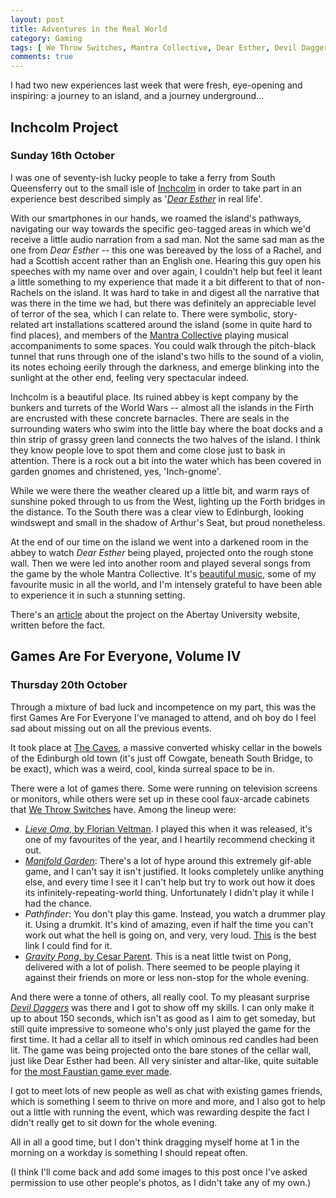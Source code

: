 ```yaml
---
layout: post
title: Adventures in the Real World
category: Gaming
tags: [ We Throw Switches, Mantra Collective, Dear Esther, Devil Daggers, Lieve Oma, Florian Veltman, Inchcolm Project, Games Are For Everyone, Abertay University, Manifold Garden ]
comments: true
---
```


I had two new experiences last week that were fresh, eye-opening and inspiring: a journey to an island, and a journey underground...

## Inchcolm Project

### Sunday 16th October

I was one of seventy-ish lucky people to take a ferry from South Queensferry out to the small isle of [Inchcolm](https://en.wikipedia.org/wiki/Inchcolm) in order to take part in an experience best described simply as '[*Dear Esther*](http://dear-esther.com/) in real life'.

With our smartphones in our hands, we roamed the island's pathways, navigating our way towards the specific geo-tagged areas in which we'd receive a little audio narration from a sad man. Not the same sad man as the one from *Dear Esther* -- this one was bereaved by the loss of a Rachel, and had a Scottish accent rather than an English one. Hearing this guy open his speeches with my name over and over again, I couldn't help but feel it leant a little something to my experience that made it a bit different to that of non-Rachels on the island. It was hard to take in and digest all the narrative that was there in the time we had, but there was definitely an appreciable level of terror of the sea, which I can relate to. There were symbolic, story-related art installations scattered around the island (some in quite hard to find places), and members of the [Mantra Collective](https://twitter.com/mantra_sound) playing musical accompaniments to some spaces. You could walk through the pitch-black tunnel that runs through one of the island's two hills to the sound of a violin, its notes echoing eerily through the darkness, and emerge blinking into the sunlight at the other end, feeling very spectacular indeed.

Inchcolm is a beautiful place. Its ruined abbey is kept company by the bunkers and turrets of the World Wars -- almost all the islands in the Firth are encrusted with these concrete barnacles. There are seals in the surrounding waters who swim into the little bay where the boat docks and a thin strip of grassy green land connects the two halves of the island. I think they know people love to spot them and come close just to bask in attention. There is a rock out a bit into the water which has been covered in garden gnomes and christened, yes, 'Inch-gnome'.

While we were there the weather cleared up a little bit, and warm rays of sunshine poked through to us from the West, lighting up the Forth bridges in the distance. To the South there was a clear view to Edinburgh, looking windswept and small in the shadow of Arthur's Seat, but proud nonetheless.

At the end of our time on the island we went into a darkened room in the abbey to watch *Dear Esther* being played, projected onto the rough stone wall. Then we were led into another room and played several songs from the game by the whole Mantra Collective. It's [beautiful music](https://jessicacurry.bandcamp.com/album/dear-esther), some of my favourite music in all the world, and I'm intensely grateful to have been able to experience it in such a stunning setting.

There's an [article](http://www.abertay.ac.uk/discover/news/news-archive/2016/name,31749,en.html) about the project on the Abertay University website, written before the fact.

## Games Are For Everyone, Volume IV

### Thursday 20th October

Through a mixture of bad luck and incompetence on my part, this was the first Games Are For Everyone I've managed to attend, and oh boy do I feel sad about missing out on all the previous events.

It took place at [The Caves](http://unusualvenuesedinburgh.com/venues/the-caves-venue-edinburgh), a massive converted whisky cellar in the bowels of the Edinburgh old town (it's just off Cowgate, beneath South Bridge, to be exact), which was a weird, cool, kinda surreal space to be in.

There were a lot of games there. Some were running on television screens or monitors, while others were set up in these cool faux-arcade cabinets that [We Throw Switches](http://wethrowswitches.com/) have. Among the lineup were:

- [*Lieve Oma*, by Florian Veltman](https://vltmn.itch.io/lieve-oma). I played this when it was released, it's one of my favourites of the year, and I heartily recommend checking it out.
- [*Manifold Garden*](http://manifold.garden/): There's a lot of hype around this extremely gif-able game, and I can't say it isn't justified. It looks completely unlike anything else, and every time I see it I can't help but try to work out how it does its infinitely-repeating-world thing. Unfortunately I didn't play it while I had the chance.
- *Pathfinder*: You don't play this game. Instead, you watch a drummer play it. Using a drumkit. It's kind of amazing, even if half the time you can't work out what the hell is going on, and very, very loud. [This](http://users.sussex.ac.uk/~thm21/ICLI_proceedings/2016/Practical/Performances/3_cm_pathfinder.pdf) is the best link I could find for it.
- [*Gravity Pong*, by Cesar Parent](https://lightspeedgames.itch.io/gravitypong). This is a neat little twist on Pong, delivered with a lot of polish. There seemed to be people playing it against their friends on more or less non-stop for the whole evening.

And there were a tonne of others, all really cool. To my pleasant surprise [*Devil Daggers*](http://devildaggers.com/) was there and I got to show off my skills. I can only make it up to about 150 seconds, which isn't as good as I aim to get someday, but still quite impressive to someone who's only just played the game for the first time. It had a cellar all to itself in which ominous red candles had been lit. The game was being projected onto the bare stones of the cellar wall, just like Dear Esther had been. All very sinister and altar-like, quite suitable for [the most Faustian game ever made](https://www.youtube.com/watch?v=GSHjB_OXzLw).

I got to meet lots of new people as well as chat with existing games friends, which is something I seem to thrive on more and more, and I also got to help out a little with running the event, which was rewarding despite the fact I didn't really get to sit down for the whole evening.

All in all a good time, but I don't think dragging myself home at 1 in the morning on a workday is something I should repeat often.

(I think I'll come back and add some images to this post once I've asked permission to use other people's photos, as I didn't take any of my own.)
